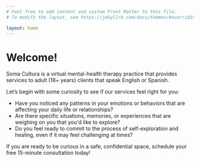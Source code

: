 ```yaml
---
# Feel free to add content and custom Front Matter to this file.
# To modify the layout, see https://jekyllrb.com/docs/themes/#overriding-theme-defaults

layout: home
---
```

<h1>Welcome!</h1>
Soma Cultura is a virtual mental-health therapy practice that provides services to adult (18+ years) clients that speak English or Spanish.

Let’s begin with some curiosity to see if our services feel right for you:

<ul><li>Have you noticed any patterns in your emotions or behaviors that are affecting your daily life or relationships?</li>

<li>Are there specific situations, memories, or experiences that are weighing on you that you'd like to explore?</li>

<li>Do you feel ready to commit to the process of self-exploration and healing, even if it may feel challenging at times?</li></ul>

If you are ready to be curious in a safe, confidential space, schedule your free 15-minute consultation today!